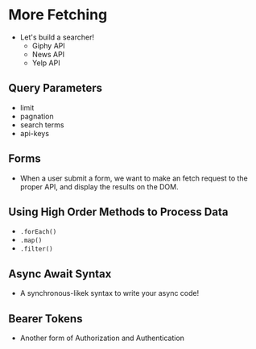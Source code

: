 # More Fetching
* Let's build a searcher!
    * Giphy API
    * News API
    * Yelp API

## Query Parameters
* limit
* pagnation 
* search terms
* api-keys

## Forms
* When a user submit a form, we want to make an fetch request to the proper API, and display the results on the DOM.

## Using High Order Methods to Process Data
* `.forEach()`
* `.map()`
* `.filter()`

## Async Await Syntax
* A synchronous-likek syntax to write your async code!

## Bearer Tokens
* Another form of Authorization and Authentication 
